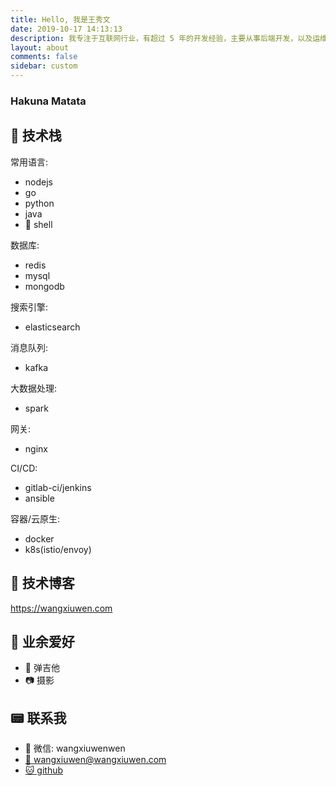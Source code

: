 ```yaml
---
title: Hello, 我是王秀文
date: 2019-10-17 14:13:13
description: 我专注于互联网行业，有超过 5 年的开发经验，主要从事后端开发，以及运维开发等工作。
layout: about
comments: false
sidebar: custom
---
```


<h3 class="hakunamatata">Hakuna Matata</h3>

## :hammer: 技术栈

常用语言:

- nodejs
- go
- python
- java
- :shell: shell

数据库:

- redis
- mysql
- mongodb

搜索引擎:

- elasticsearch

消息队列:

- kafka

大数据处理:

- spark

网关:

- nginx

CI/CD:

- gitlab-ci/jenkins
- ansible

容器/云原生:

- docker
- k8s(istio/envoy)

## :snail: 技术博客

<https://wangxiuwen.com>

## :house_with_garden: 业余爱好

- :guitar: 弹吉他
- :camera: 摄影

## :pager: 联系我

- :calling: 微信: wangxiuwenwen
- [:email: wangxiuwen@wangxiuwen.com](mailto:wangxiuwen@wangxiuwen.com)
- [:cat: github](https://github.com/wangxiuwen/)
